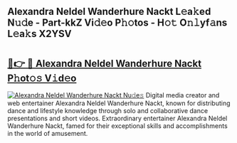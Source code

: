 ## Alexandra Neldel Wanderhure Nackt L𝚎a𝚔ed N𝚞𝚍e - Part-kkZ Vi𝚍𝚎o P𝚑𝚘tos - H𝚘𝚝 O𝚗𝚕yf𝚊ns L𝚎a𝚔s X2YSV

# <h2><a href="http://kf6rmbz.oniu.top/?m=Alexandra+Neldel+Wanderhure+Nackt">🔗👉 🔴 Alexandra Neldel Wanderhure Nackt P𝚑ot𝚘𝚜 V𝚒d𝚎o</a></h2>

[![Alexandra Neldel Wanderhure Nackt Nu𝚍e𝚜](https://i.imgur.com/0qMVB7G.gif)](http://kf6rmbz.oniu.top/?m=Alexandra+Neldel+Wanderhure+Nackt)
Digital media creator and web entertainer Alexandra Neldel Wanderhure Nackt, known for distributing dance and lifestyle knowledge through solo and collaborative dance presentations and short videos. Extraordinary entertainer Alexandra Neldel Wanderhure Nackt, famed for their exceptional skills and accomplishments in the world of amusement.  
